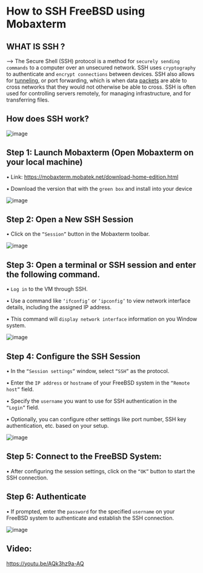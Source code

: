 # How to SSH FreeBSD using Mobaxterm

## WHAT IS SSH ?
--> The Secure Shell (SSH) protocol is a method for `securely sending commands` to a computer over an unsecured network. SSH uses `cryptography` to authenticate and `encrypt connections` between devices. SSH also allows for <a href= "https://www.cloudflare.com/learning/network-layer/what-is-tunneling/" target= "blank"> tunneling</a>, or port forwarding, which is when data <a href= "https://www.cloudflare.com/learning/network-layer/what-is-a-packet/" target= "blank"> packets</a> are able to cross networks that they would not otherwise be able to cross. SSH is often used for controlling servers remotely, for managing infrastructure, and for transferring files.

## How does SSH work?

![image](https://github.com/addff/2403-ITT440/assets/112098507/c14715d4-05ad-43a7-80da-8c2ad8efc293)


## Step 1: Launch Mobaxterm (Open Mobaxterm on your local machine) 

•	Link: https://mobaxterm.mobatek.net/download-home-edition.html

•	Download the version that with the `green box` and install into your device

![image](https://github.com/addff/2403-ITT440/assets/112098507/604101ef-1d6e-4862-8d05-03d708ee3465)

                

## Step 2: Open a New SSH Session

•	Click on the `“Session”` button in the Mobaxterm toolbar.

![image](https://github.com/addff/2403-ITT440/assets/112098507/d86cc218-9bdc-48d4-b41d-9890dfd72d3d)

## Step 3: Open a terminal or SSH session and enter the following command.

•	`Log in` to the VM through SSH.

•	Use a command like `‘ifconfig’` or `‘ipconfig’` to view network interface details, including the assigned IP address.

•	This command will `display network interface` information on you Window system.


![image](https://github.com/addff/2403-ITT440/assets/112098507/c6a2b262-22a6-44e3-986b-98544fb4cb8f)


## Step 4: Configure the SSH Session

•	In the `“Session settings”` window, select `“SSH”` as the protocol.

•	Enter the `IP address` or `hostname` of your FreeBSD system in the `“Remote host”` field.

•	Specify the `username` you want to use for SSH authentication in the `“Login”` field.

•	Optionally, you can configure other settings like port number, SSH key authentication, etc. based on your setup.

![image](https://github.com/addff/2403-ITT440/assets/112098507/54ed8af4-9490-4837-a4a1-f37e76718bf2)

## Step 5: Connect to the FreeBSD System:

•	After configuring the session settings, click on the `“OK”` button to start the SSH connection.




## Step 6: Authenticate 

•	If prompted, enter the `password` for the specified `username` on your FreeBSD system to authenticate and establish the SSH connection.

![image](https://github.com/addff/2403-ITT440/assets/112098507/65aa0618-e486-487c-9e11-673770964caa)


## Video:
https://youtu.be/AQk3hz9a-AQ
